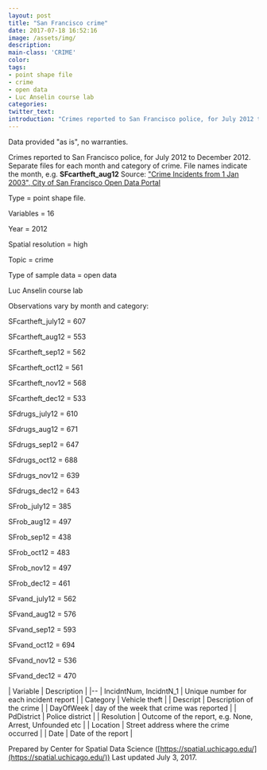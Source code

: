 ```yaml
---
layout: post
title: "San Francisco crime"
date: 2017-07-18 16:52:16
image: /assets/img/
description:
main-class: 'CRIME'
color:
tags:
- point shape file
- crime
- open data
- Luc Anselin course lab
categories:
twitter_text:
introduction: "Crimes reported to San Francisco police, for July 2012 to December 2012."
---
```

<script>
  var map = L.map('map');
  L.tileLayer('https://api.tiles.mapbox.com/v4/{id}/{z}/{x}/{y}.png?access_token=pk.eyJ1IjoibWFwYm94IiwiYSI6ImNpejY4NXVycTA2emYycXBndHRqcmZ3N3gifQ.rJcFIG214AriISLbB6B5aw', { <!--this is the URL for the SFcartheft_july12 Geojson-->
		maxZoom: 18,
		attribution: 'Map data &copy; <a href="http://openstreetmap.org">OpenStreetMap</a> contributors, ' +
			'<a href="http://creativecommons.org/licenses/by-sa/2.0/">CC-BY-SA</a>, ' +
			'Imagery © <a href="http://mapbox.com">Mapbox</a>',
		id: 'mapbox.light'
	}).addTo(map);

  map.scrollWheelZoom.disable();
  map.touchZoom.disable();
  var enableMapInteraction = function () {
      map.scrollWheelZoom.enable();
      map.touchZoom.enable();
  }
  $('#map').on('click touch', enableMapInteraction);

  // load GeoJSON from an external file
  // load GeoJSON from an external file
  $.getJSON("../data/SFcartheft_july12.geojson",function(data){
    // add GeoJSON layer to the map once the file is loaded
    var json = L.geoJson(data);
    json.addTo(map);
    map.fitBounds(json.getBounds());
  });

</script>

Data provided "as is", no warranties.

Crimes reported to San Francisco police, for July 2012 to December 2012\. Separate files for each month and category of crime.
File names indicate the month, e.g. **SFcartheft_aug12**
Source: ["Crime Incidents from 1 Jan 2003", City of San Francisco Open Data Portal](https://data.sfgov.org/Public-Safety/Map-Crime-Incidents-from-1-Jan-2003/gxxq-x39z)


Type = point shape file.

Variables = 16

Year = 2012

Spatial resolution = high

Topic = crime

Type of sample data = open data

Luc Anselin course lab

Observations vary by month and category:

SFcartheft_july12 = 607

SFcartheft_aug12 = 553

SFcartheft_sep12 = 562

SFcartheft_oct12 = 561

SFcartheft_nov12 = 568

SFcartheft_dec12 = 533


SFdrugs_july12 = 610

SFdrugs_aug12 = 671

SFdrugs_sep12 = 647

SFdrugs_oct12 = 688

SFdrugs_nov12 = 639

SFdrugs_dec12 = 643



SFrob_july12 = 385

SFrob_aug12 = 497

SFrob_sep12 = 438

SFrob_oct12 = 483

SFrob_nov12 = 497

SFrob_dec12 = 461



SFvand_july12 = 562

SFvand_aug12 = 576

SFvand_sep12 = 593

SFvand_oct12 = 694

SFvand_nov12 = 536

SFvand_dec12 = 470

| Variable | Description |
|--
| IncidntNum, IncidntN_1 | Unique number for each incident report |
| Category | Vehicle theft |
| Descript | Description of the crime |
| DayOfWeek | day of the week that crime was reported |
| PdDistrict | Police district |
| Resolution | Outcome of the report, e.g. None, Arrest, Unfounded etc |
| Location | Street address where the crime occurred |
| Date | Date of the report |

Prepared by Center for Spatial Data Science ([https://spatial.uchicago.edu/](https://spatial.uchicago.edu/))
Last updated July 3, 2017.
